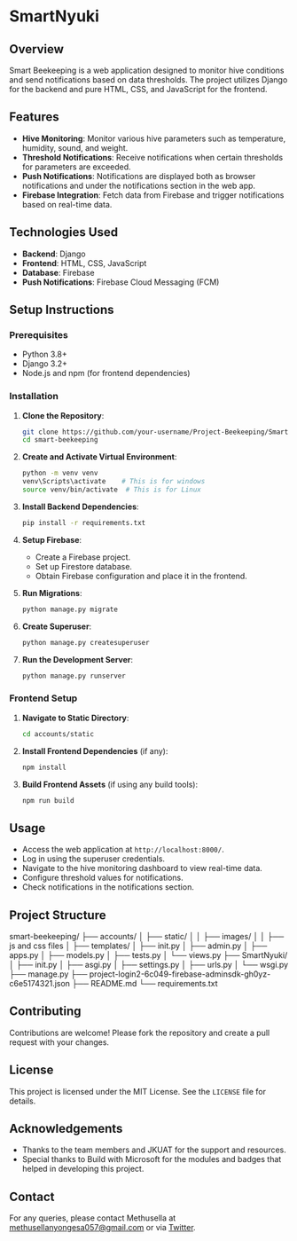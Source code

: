 # SmartNyuki

## Overview

Smart Beekeeping is a web application designed to monitor hive conditions and send notifications based on data thresholds. The project utilizes Django for the backend and pure HTML, CSS, and JavaScript for the frontend.

## Features

- **Hive Monitoring**: Monitor various hive parameters such as temperature, humidity, sound, and weight.
- **Threshold Notifications**: Receive notifications when certain thresholds for parameters are exceeded.
- **Push Notifications**: Notifications are displayed both as browser notifications and under the notifications section in the web app.
- **Firebase Integration**: Fetch data from Firebase and trigger notifications based on real-time data.

## Technologies Used

- **Backend**: Django
- **Frontend**: HTML, CSS, JavaScript
- **Database**: Firebase
- **Push Notifications**: Firebase Cloud Messaging (FCM)

## Setup Instructions

### Prerequisites

- Python 3.8+
- Django 3.2+
- Node.js and npm (for frontend dependencies)

### Installation

1. **Clone the Repository**:
    ```sh
    git clone https://github.com/your-username/Project-Beekeeping/SmartNyuki.git
    cd smart-beekeeping
    ```

2. **Create and Activate Virtual Environment**:
    ```sh
    python -m venv venv
    venv\Scripts\activate    # This is for windows
    source venv/bin/activate  # This is for Linux
    ```

3. **Install Backend Dependencies**:
    ```sh
    pip install -r requirements.txt
    ```

4. **Setup Firebase**:
    - Create a Firebase project.
    - Set up Firestore database.
    - Obtain Firebase configuration and place it in the frontend.

5. **Run Migrations**:
    ```sh
    python manage.py migrate
    ```

6. **Create Superuser**:
    ```sh
    python manage.py createsuperuser
    ```

7. **Run the Development Server**:
    ```sh
    python manage.py runserver
    ```

### Frontend Setup

1. **Navigate to Static Directory**:
    ```sh
    cd accounts/static
    ```

2. **Install Frontend Dependencies** (if any):
    ```sh
    npm install
    ```

3. **Build Frontend Assets** (if using any build tools):
    ```sh
    npm run build
    ```

## Usage

- Access the web application at `http://localhost:8000/`.
- Log in using the superuser credentials.
- Navigate to the hive monitoring dashboard to view real-time data.
- Configure threshold values for notifications.
- Check notifications in the notifications section.

## Project Structure

smart-beekeeping/
├── accounts/
│ ├── static/
│ │ ├── images/
│ │ ├── js and css files
│ ├── templates/
│ ├── init.py
│ ├── admin.py
│ ├── apps.py
│ ├── models.py
│ ├── tests.py
│ └── views.py
├── SmartNyuki/
│ ├── init.py
│ ├── asgi.py
│ ├── settings.py
│ ├── urls.py
│ └── wsgi.py
├── manage.py
├── project-login2-6c049-firebase-adminsdk-gh0yz-c6e5174321.json
├── README.md
└── requirements.txt



## Contributing

Contributions are welcome! Please fork the repository and create a pull request with your changes.

## License

This project is licensed under the MIT License. See the `LICENSE` file for details.

## Acknowledgements

- Thanks to the team members and JKUAT for the support and resources.
- Special thanks to Build with Microsoft for the modules and badges that helped in developing this project.

## Contact

For any queries, please contact Methusella at methusellanyongesa057@gmail.com or via [Twitter](https://x.com/METH_969).
